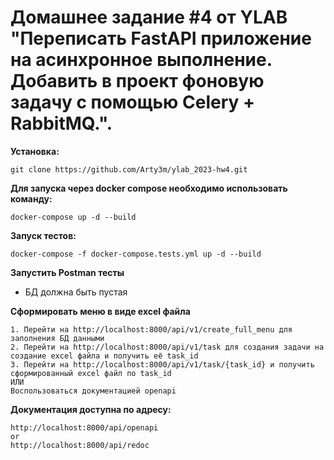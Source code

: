 # Домашнее задание #4 от YLAB "Переписать FastAPI приложение на асинхронное выполнение. Добавить в проект фоновую задачу с помощью Celery + RabbitMQ.".

**Установка:**
```
git clone https://github.com/Arty3m/ylab_2023-hw4.git
```

**Для запуска через docker compose необходимо использовать команду:**

```
docker-compose up -d --build
```

**Запуск тестов:**

```
docker-compose -f docker-compose.tests.yml up -d --build
```
**Запустить Postman тесты**

+ БД должна быть пустая

**Сформировать меню в виде excel файла**

```
1. Перейти на http://localhost:8000/api/v1/create_full_menu для заполнения БД данными
2. Перейти на http://localhost:8000/api/v1/task для создания задачи на создание excel файла и получить её task_id
3. Перейти на http://localhost:8000/api/v1/task/{task_id} и получить сформированный excel файл по task_id
ИЛИ
Воспользоваться документацией openapi
```

**Документация доступна по адресу:**
```
http://localhost:8000/api/openapi
or
http://localhost:8000/api/redoc
```
